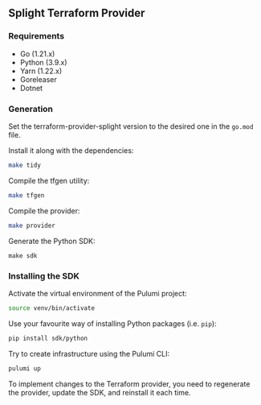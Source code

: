 ## Splight Terraform Provider

### Requirements

- Go (1.21.x)
- Python (3.9.x)
- Yarn (1.22.x)
- Goreleaser
- Dotnet

### Generation

Set the terraform-provider-splight version to the desired one in the `go.mod` file.

Install it along with the dependencies:

```bash
make tidy
```

Compile the tfgen utility:

```bash
make tfgen
```

Compile the provider:

```bash
make provider
```

Generate the Python SDK:

```
make sdk
```

### Installing the SDK

Activate the virtual environment of the Pulumi project:

```bash
source venv/bin/activate
```

Use your favourite way of installing Python packages (i.e. `pip`):

```bash
pip install sdk/python
```

Try to create infrastructure using the Pulumi CLI:

```bash
pulumi up
```

To implement changes to the Terraform provider, you need to regenerate the provider, update the SDK, and reinstall it each time.
